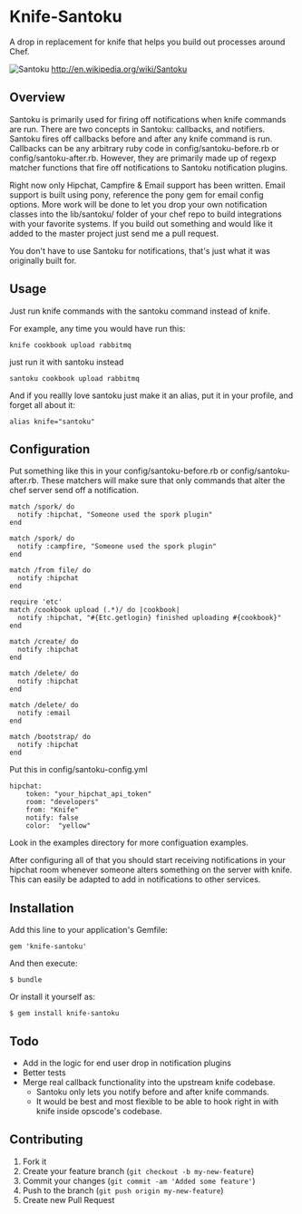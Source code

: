 # Knife-Santoku 
A drop in replacement for knife that helps you build out processes around Chef.

![Santoku](http://upload.wikimedia.org/wikipedia/commons/a/aa/Kitchen-knife-santoku-form.jpg)
http://en.wikipedia.org/wiki/Santoku

## Overview

Santoku is primarily used for firing off notifications when knife commands are run. There are two concepts in Santoku: callbacks, and notifiers. Santoku fires off callbacks before and after any knife command is run. Callbacks can be any arbitrary ruby code in config/santoku-before.rb or config/santoku-after.rb. However, they are primarily made up of regexp matcher functions that fire off notifications to Santoku notification plugins. 

Right now only Hipchat, Campfire & Email support has been written. Email support is built using pony, reference the pony gem for email config options. More work will be done to let you drop your own notification classes into the  lib/santoku/ folder of your chef repo to build integrations with your favorite systems. If you build out something and would like it added to the master project just send me a pull request.

You don't have to use Santoku for notifications, that's just what it was originally built for.

## Usage

Just run knife commands with the santoku command instead of knife. 

For example, any time you would have run this:

	knife cookbook upload rabbitmq

just run it with santoku instead

	santoku cookbook upload rabbitmq
	
And if you reallly love santoku just make it an alias, put it in your profile, and forget all about it:

	alias knife="santoku"

## Configuration

Put something like this in your config/santoku-before.rb or config/santoku-after.rb. These matchers will make sure that only commands that alter the chef server send off a notification.

	match /spork/ do
	  notify :hipchat, "Someone used the spork plugin"
	end

	match /spork/ do
	  notify :campfire, "Someone used the spork plugin"
	end

	match /from file/ do
	  notify :hipchat
	end

	require 'etc'
	match /cookbook upload (.*)/ do |cookbook|
	  notify :hipchat, "#{Etc.getlogin} finished uploading #{cookbook}"
	end

	match /create/ do
	  notify :hipchat
	end

	match /delete/ do
	  notify :hipchat
	end

	match /delete/ do
	  notify :email
	end

	match /bootstrap/ do 
	  notify :hipchat
	end
	
Put this in config/santoku-config.yml

	hipchat:
	    token: "your_hipchat_api_token"
	    room: "developers"
	    from: "Knife"
	    notify: false
	    color:  "yellow"

Look in the examples directory for more configuation examples.

After configuring all of that you should start receiving notifications in your hipchat room whenever someone alters something on the server with knife. This can easily be adapted to add in notifications to other services.

## Installation

Add this line to your application's Gemfile:

    gem 'knife-santoku'

And then execute:

    $ bundle

Or install it yourself as:

    $ gem install knife-santoku

## Todo
* Add in the logic for end user drop in notification plugins
* Better tests
* Merge real callback functionality into the upstream knife codebase.
  * Santoku only lets you notify before and after knife commands. 
  * It would be best and most flexible to be able to hook right in with knife inside opscode's codebase.

## Contributing

1. Fork it
2. Create your feature branch (`git checkout -b my-new-feature`)
3. Commit your changes (`git commit -am 'Added some feature'`)
4. Push to the branch (`git push origin my-new-feature`)
5. Create new Pull Request
